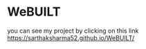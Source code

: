 # WeBUILT
you can see my project by clicking on this link https://sarthaksharma52.github.io/WeBUILT/
